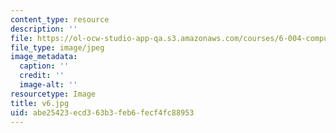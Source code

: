 ```yaml
---
content_type: resource
description: ''
file: https://ol-ocw-studio-app-qa.s3.amazonaws.com/courses/6-004-computation-structures-spring-2017/abe25423ecd363b3feb6fecf4fc88953_v6.jpg
file_type: image/jpeg
image_metadata:
  caption: ''
  credit: ''
  image-alt: ''
resourcetype: Image
title: v6.jpg
uid: abe25423-ecd3-63b3-feb6-fecf4fc88953
---
```

